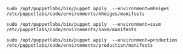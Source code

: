     sudo /opt/puppetlabs/bin/puppet apply  --environment=mheiges /etc/puppetlabs/code/environments/mheiges/manifests 

    sudo /opt/puppetlabs/bin/puppet apply  --environment=savm /etc/puppetlabs/code/environments/savm/manifests 

    sudo /opt/puppetlabs/bin/puppet apply  --environment=production /etc/puppetlabs/code/environments/production/manifests 
